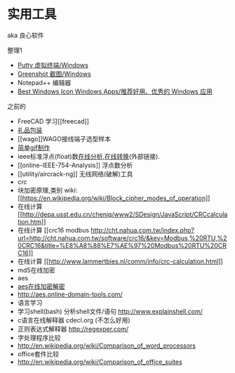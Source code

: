 # 实用工具

aka 良心软件

整理1

* [Putty 虚拟终端/Windows](https://www.putty.org/)
* [Greenshot 截图/Windows](http://getgreenshot.org/)
* Notepad++ 编辑器
* [Best Windows Icon Windows Apps/推荐好用、优秀的 Windows 应用](https://github.com/stackia/best-windows-apps)

之前的

* FreeCAD 学习[[freecad]]
* [礼品包装](http://www.zhihu.com/question/23147527#answer-10580764)
* [[wago]]WAGO接线端子选型样本
* [简单gif制作](https://scottlinux.com/2011/07/31/create-animated-gif-in-linux-from-command-line/)
* ieee标准浮点(float)数[在线分析](http://babbage.cs.qc.cuny.edu/IEEE-754/),[在线转换](http://www.binaryconvert.com/)(外部链接).
* [[online-IEEE-754-Analysis]] 浮点数分析
* [[utility/aircrack-ng]] 无线网络(破解)工具
* crc
 * 块加密原理,类别 wiki: [[https://en.wikipedia.org/wiki/Block_cipher_modes_of_operation]]
 * 在线计算 [[http://depa.usst.edu.cn/chenjq/www2/SDesign/JavaScript/CRCcalculation.htm]]
 * 在线计算 [[crc16 modbus http://cht.nahua.com.tw/index.php?url=http://cht.nahua.com.tw/software/crc16/&key=Modbus,%20RTU,%20CRC16&title=%E8%A8%88%E7%AE%97%20Modbus%20RTU%20CRC16]]
 * 在线计算 [[http://www.lammertbies.nl/comm/info/crc-calculation.html]]
* md5在线加密
* aes
 * [aes在线加密解密](http://www.seacha.com/tools/aes.html?src=1&mode=CBC&keylen=128&key=0000000000123456&iv=0000000000123456&bpkcs=&session=IBJlcvyr1tJzgIxi4TFa&aes=a73479046ca18aae9e29a5e73e4aa3b0&encoding=hex&type=0)
 * http://aes.online-domain-tools.com/
* 语言学习
 * 学习shell(bash) 分析shell文件/语句 http://www.explainshell.com/
 * c语言在线解释器 cdecl.org (不怎么好用)
 * 正则表达式解释器 http://regexper.com/
* 字处理程序比较
 * http://en.wikipedia.org/wiki/Comparison_of_word_processors
* office套件比较
 * http://en.wikipedia.org/wiki/Comparison_of_office_suites